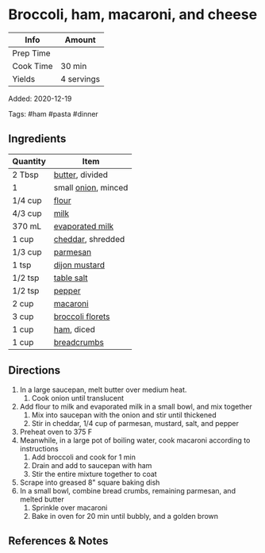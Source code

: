 # Broccoli, ham, macaroni, and cheese

| Info      | Amount     |
| --------- | ---------- |
| Prep Time |            |
| Cook Time | 30 min     |
| Yields    | 4 servings |

Added: 2020-12-19

Tags: #ham #pasta #dinner

## Ingredients

| Quantity | Item                                                  |
| -------- | ----------------------------------------------------- |
| 2 Tbsp   | [butter](../_ingredients/butter.md), divided          |
| 1        | small [onion](../_ingredients/onion.md), minced       |
| 1/4 cup  | [flour](../_ingredients/flour.md)                     |
| 4/3 cup  | [milk](../_ingredients/milk.md)                       |
| 370 mL   | [evaporated milk](../_ingredients/evaporated-milk.md) |
| 1 cup    | [cheddar](../_ingredients/cheddar.md), shredded       |
| 1/3 cup  | [parmesan](../_ingredients/parmesan.md)               |
| 1 tsp    | [dijon mustard](../_ingredients/dijon-mustard.md)     |
| 1/2 tsp  | [table salt](../_ingredients/table-salt.md)           |
| 1/2 tsp  | [pepper](../_ingredients/pepper.md)                   |
| 2 cup    | [macaroni](../_ingredients/macaroni.md)               |
| 3 cup    | [broccoli florets](../_ingredients/broccoli.md)       |
| 1 cup    | [ham](../_ingredients/ham.md), diced                  |
| 1 cup    | [breadcrumbs](../_ingredients/breadcrumbs.md)         |

## Directions

1. In a large saucepan, melt butter over medium heat.
    1. Cook onion until translucent
2. Add flour to milk and evaporated milk in a small bowl, and mix together
    1. Mix into saucepan with the onion and stir until thickened
    2. Stir in cheddar, 1/4 cup of parmesan, mustard, salt, and pepper
3. Preheat oven to 375 F
4. Meanwhile, in a large pot of boiling water, cook macaroni according to instructions
    1. Add broccoli and cook for 1 min
    2. Drain and add to saucepan with ham
    3. Stir the entire mixture together to coat
5. Scrape into greased 8" square baking dish
6. In a small bowl, combine bread crumbs, remaining parmesan, and melted butter
    1. Sprinkle over macaroni
    2. Bake in oven for 20 min until bubbly, and a golden brown

## References & Notes

[^1]: Original recipe: Nana
